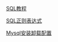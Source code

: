 [SQL教程](/编程语言/sql/SQLTutorial.md)

[SQL正则表达式](/编程语言/sql/SQLRegularExpression.md)

[Mysql安装卸载配置](/编程语言/sql/mysql.md)